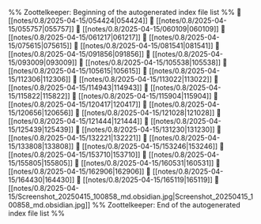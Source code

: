 %% Zoottelkeeper: Beginning of the autogenerated index file list  %%
📄 [[notes/0.8/2025-04-15/054424|054424]]
📄 [[notes/0.8/2025-04-15/055757|055757]]
📄 [[notes/0.8/2025-04-15/060109|060109]]
📄 [[notes/0.8/2025-04-15/061217|061217]]
📄 [[notes/0.8/2025-04-15/075615|075615]]
📄 [[notes/0.8/2025-04-15/081541|081541]]
📄 [[notes/0.8/2025-04-15/091856|091856]]
📄 [[notes/0.8/2025-04-15/093009|093009]]
📄 [[notes/0.8/2025-04-15/105538|105538]]
📄 [[notes/0.8/2025-04-15/105615|105615]]
📄 [[notes/0.8/2025-04-15/112306|112306]]
📄 [[notes/0.8/2025-04-15/113022|113022]]
📄 [[notes/0.8/2025-04-15/114943|114943]]
📄 [[notes/0.8/2025-04-15/115822|115822]]
📄 [[notes/0.8/2025-04-15/115904|115904]]
📄 [[notes/0.8/2025-04-15/120417|120417]]
📄 [[notes/0.8/2025-04-15/120656|120656]]
📄 [[notes/0.8/2025-04-15/121028|121028]]
📄 [[notes/0.8/2025-04-15/121444|121444]]
📄 [[notes/0.8/2025-04-15/125439|125439]]
📄 [[notes/0.8/2025-04-15/131230|131230]]
📄 [[notes/0.8/2025-04-15/132221|132221]]
📄 [[notes/0.8/2025-04-15/133808|133808]]
📄 [[notes/0.8/2025-04-15/153246|153246]]
📄 [[notes/0.8/2025-04-15/153710|153710]]
📄 [[notes/0.8/2025-04-15/155805|155805]]
📄 [[notes/0.8/2025-04-15/160531|160531]]
📄 [[notes/0.8/2025-04-15/162906|162906]]
📄 [[notes/0.8/2025-04-15/164430|164430]]
📄 [[notes/0.8/2025-04-15/165119|165119]]
📄 [[notes/0.8/2025-04-15/Screenshot_20250415_100858_md.obsidian.jpg|Screenshot_20250415_100858_md.obsidian.jpg]]
%% Zoottelkeeper: End of the autogenerated index file list  %%
